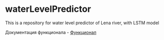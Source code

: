 # waterLevelPredictor
This is a repository for water level predictor of Lena river, with LSTM model

Документация функционала - [Функционал](#https://docs.google.com/document/d/194gMYRJ6aNXOOGfAZ6A8jOjo1zc_hoJMb98tdiOzHO0/edit?usp=sharing)
